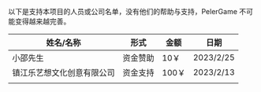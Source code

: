 以下是支持本项目的人员或公司名单，没有他们的帮助与支持，PelerGame 不可能变得越来越完善。

|姓名/名称|形式|金额|日期|
|-----|-----|-----|-----|
|小邵先生|资金赞助|10￥|2023/2/25|
|镇江乐艺想文化创意有限公司|资金支持|100￥|2023/2/13|
||||